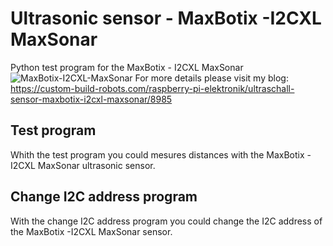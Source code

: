 # Ultrasonic sensor - MaxBotix -I2CXL MaxSonar
Python test program for the MaxBotix - I2CXL MaxSonar
![MaxBotix-I2CXL-MaxSonar](https://custom-build-robots.com/wp-content/uploads/2017/07/MaxBotix_I2CXL_MaxSonar-EZ-Pins-layout-300x278.jpg)
For more details please visit my blog: https://custom-build-robots.com/raspberry-pi-elektronik/ultraschall-sensor-maxbotix-i2cxl-maxsonar/8985
## Test program
Whith the test program you could mesures distances with the MaxBotix -I2CXL MaxSonar ultrasonic sensor.
## Change I2C address program
With the change I2C address program you could change the I2C address of the MaxBotix -I2CXL MaxSonar sensor.
